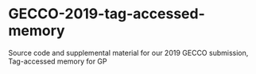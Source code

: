 # GECCO-2019-tag-accessed-memory
Source code and supplemental material for our 2019 GECCO submission, Tag-accessed memory for GP
